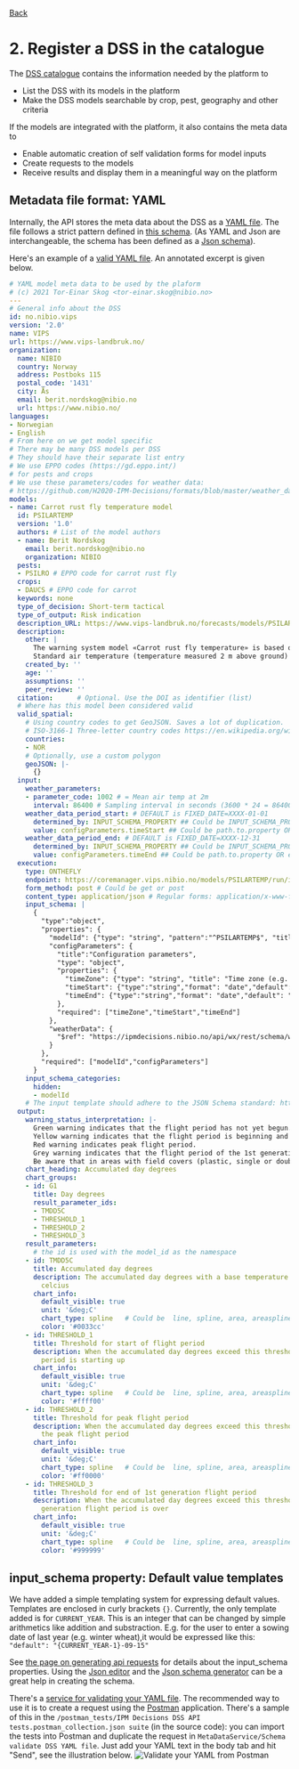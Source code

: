 [Back](index.md)
# 2. Register a DSS in the catalogue
The [DSS catalogue](https://ipmdecisions.nibio.no/api/dss/rest/dss) contains the information needed by the platform to 
* List the DSS with its models in the platform
* Make the DSS models searchable by crop, pest, geography and other criteria

If the models are integrated with the platform, it also contains the meta data to
* Enable automatic creation of self validation forms for model inputs
* Create requests to the models
* Receive results and display them in a meaningful way on the platform

## Metadata file format: YAML
Internally, the API stores the meta data about the DSS as a [YAML file](https://en.wikipedia.org/wiki/YAML). The file follows a strict pattern defined in [this schema](https://ipmdecisions.nibio.no/api/dss/rest/schema/dss). (As YAML and Json are interchangeable, the schema has been defined as a [Json schema](https://json-schema.org/)). 

Here's an example of a [valid YAML file](https://ipmdecisions.nibio.no/dss/rest/schema/dss/yaml). An annotated excerpt is given below.

``` yaml
# YAML model meta data to be used by the plaform
# (c) 2021 Tor-Einar Skog <tor-einar.skog@nibio.no>
---
# General info about the DSS
id: no.nibio.vips
version: '2.0'
name: VIPS
url: https://www.vips-landbruk.no/
organization:
  name: NIBIO
  country: Norway
  address: Postboks 115
  postal_code: '1431'
  city: Ås
  email: berit.nordskog@nibio.no
  url: https://www.nibio.no/
languages:
- Norwegian
- English
# From here on we get model specific
# There may be many DSS models per DSS
# They should have their separate list entry
# We use EPPO codes (https://gd.eppo.int/)
# for pests and crops
# We use these parameters/codes for weather data: 
# https://github.com/H2020-IPM-Decisions/formats/blob/master/weather_data/weather_parameters_draft_v2.yaml
models:
- name: Carrot rust fly temperature model
  id: PSILARTEMP
  version: '1.0'
  authors: # List of the model authors
  - name: Berit Nordskog
    email: berit.nordskog@nibio.no
    organization: NIBIO
  pests:
  - PSILRO # EPPO code for carrot rust fly
  crops:
  - DAUCS # EPPO code for carrot
  keywords: none
  type_of_decision: Short-term tactical
  type_of_output: Risk indication
  description_URL: https://www.vips-landbruk.no/forecasts/models/PSILARTEMP/
  description:
    other: |
      The warning system model «Carrot rust fly temperature» is based on a Finnish temperature-based model (Markkula et al, 1998; Tiilikkala & Ojanen, 1999; Markkula et al, 2000). The model determines the start of the flight period for the 1st and 2nd generation of carrot rust fly based on accumuleted degree-days (day-degrees) over a base temperature of 5,0 °C. VIPS uses the model for the 1st generation only. 
      Standard air temperature (temperature measured 2 m above ground) is used in the model. Degree-days are defined for this model as the sum of the difference between a base temperature of 5,0 °C and the mean temperature for all days with a temperature >5,0 °C, in other words (daily mean temperature – 5,0 °C) from 1 March (beginning when the ground has thawed).
    created_by: ''
    age: ''
    assumptions: ''
    peer_review: ''
  citation:      # Optional. Use the DOI as identifier (list)
  # Where has this model been considered valid
  valid_spatial:
    # Using country codes to get GeoJSON. Saves a lot of duplication.
    # ISO-3166-1 Three-letter country codes https://en.wikipedia.org/wiki/ISO_3166-1#Current_codes
    countries:
    - NOR
    # Optionally, use a custom polygon
    geoJSON: |-
      {}
  input:
    weather_parameters:
    - parameter_code: 1002 # = Mean air temp at 2m
      interval: 86400 # Sampling interval in seconds (3600 * 24 = 86400)
    weather_data_period_start: # DEFAULT is FIXED_DATE=XXXX-01-01
      determined_by: INPUT_SCHEMA_PROPERTY ## Could be INPUT_SCHEMA_PROPERTY or FIXED_DATE
      value: configParameters.timeStart ## Could be path.to.property OR e.g. XXXX-01-01
    weather_data_period_end: # DEFAULT is FIXED_DATE=XXXX-12-31
      determined_by: INPUT_SCHEMA_PROPERTY ## Could be INPUT_SCHEMA_PROPERTY or FIXED_DATE
      value: configParameters.timeEnd ## Could be path.to.property OR e.g. XXXX-12-31
  execution:
    type: ONTHEFLY
    endpoint: https://coremanager.vips.nibio.no/models/PSILARTEMP/run/ipmd
    form_method: post # Could be get or post
    content_type: application/json # Regular forms: application/x-www-form-urlencoded , Regular forms with files (<input type="file">): multipart/form-data
    input_schema: |
      {
        "type":"object",
        "properties": {
          "modelId": {"type": "string", "pattern":"^PSILARTEMP$", "title": "Model Id", "default":"PSILARTEMP", "description":"Must be PSILARTEMP"},
          "configParameters": {
            "title":"Configuration parameters",
            "type": "object",
            "properties": {
              "timeZone": {"type": "string", "title": "Time zone (e.g. Europe/Oslo)", "default":"Europe/Oslo", "options":{"infoText":"The time zone information is used when hourly temperature values need to be converted to daily."}},
              "timeStart": {"type":"string","format": "date","default": "{CURRENT_YEAR}-03-01", "title": "Start date of calculation (YYYY-MM-DD)"},
              "timeEnd": {"type":"string","format": "date","default": "{CURRENT_YEAR}-09-01", "title": "End date of calculation (YYYY-MM-DD)"}
            },
            "required": ["timeZone","timeStart","timeEnd"]
          },
          "weatherData": {
            "$ref": "https://ipmdecisions.nibio.no/api/wx/rest/schema/weatherdata"
          }
        },
        "required": ["modelId","configParameters"]
      }
    input_schema_categories:
      hidden:
      - modelId
    # The input template should adhere to the JSON Schema standard: https://json-schema.org/
  output:
    warning_status_interpretation: |-
      Green warning indicates that the flight period has not yet begun.
      Yellow warning indicates that the flight period is beginning and that flies can be coming into the field.
      Red warning indicates peak flight period.
      Grey warning indicates that the flight period of the 1st generation is over.
      Be aware that in areas with field covers (plastic, single or double non-woven covers, etc.) with early crops the preceding season (either on the current field or neighboring fields), the flight period can start earlier due to higher soil temperature under the covers.
    chart_heading: Accumulated day degrees
    chart_groups:
    - id: G1
      title: Day degrees
      result_parameter_ids:
      - TMDD5C
      - THRESHOLD_1
      - THRESHOLD_2
      - THRESHOLD_3
    result_parameters:
      # the id is used with the model_id as the namespace
    - id: TMDD5C
      title: Accumulated day degrees
      description: The accumulated day degrees with a base temperature of 5 degrees
        celcius
      chart_info:
        default_visible: true
        unit: '&deg;C'
        chart_type: spline   # Could be  line, spline, area, areaspline, column and scatter. Ref https://www.highcharts.com/docs/chart-and-series-types/chart-types
        color: '#0033cc'
    - id: THRESHOLD_1
      title: Threshold for start of flight period
      description: When the accumulated day degrees exceed this threshold, the flight
        period is starting up
      chart_info:
        default_visible: true
        unit: '&deg;C'
        chart_type: spline   # Could be  line, spline, area, areaspline, column and scatter. Ref https://www.highcharts.com/docs/chart-and-series-types/chart-types
        color: '#ffff00'
    - id: THRESHOLD_2
      title: Threshold for peak flight period
      description: When the accumulated day degrees exceed this threshold, you enter
        the peak flight period
      chart_info:
        default_visible: true
        unit: '&deg;C'
        chart_type: spline   # Could be  line, spline, area, areaspline, column and scatter. Ref https://www.highcharts.com/docs/chart-and-series-types/chart-types
        color: '#ff0000'
    - id: THRESHOLD_3
      title: Threshold for end of 1st generation flight period
      description: When the accumulated day degrees exceed this threshold, the 1st
        generation flight period is over
      chart_info:
        default_visible: true
        unit: '&deg;C'
        chart_type: spline   # Could be  line, spline, area, areaspline, column and scatter. Ref https://www.highcharts.com/docs/chart-and-series-types/chart-types
        color: '#999999'
```

## input_schema property: Default value templates
We have added a simple templating system for expressing default values. Templates are enclosed in curly
brackets `{}`. Currently, the only template added is for `CURRENT_YEAR`. This is an integer that can be changed by simple
arithmetics like addition and substraction. E.g. for the user to enter a sowing date of last year (e.g. winter
wheat),it would be expressed like this: `"default": "{CURRENT_YEAR-1}-09-15"` 

See [the page on generating api requests](apirequest.md) for details about the input_schema properties. Using the [Json editor](https://json-editor.github.io/json-editor/) and the [Json schema generator](https://www.jsonschema.net/home) can be a great help in creating the schema.

There's a [service for validating your YAML file](https://ipmdecisions.nibio.no/api/dss/apidocs/resource_MetaDataService.html#resource_MetaDataService_validateDSSYAMLFile_POST). The recommended way to use it is to create a request using the [Postman](https://www.postman.com/) application. There's a sample of this in the `/postman_tests/IPM Decisions DSS API tests.postman_collection.json suite` (in the source code): you can import the tests into Postman and duplicate the request in `MetaDataService/Schema validate DSS YAML file`. Just add your YAML text in the body tab and hit "Send", see the illustration below.
![Validate your YAML from Postman](postman_yaml_validate.png)
